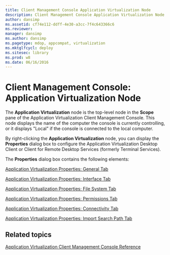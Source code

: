 ```yaml
---
title: Client Management Console Application Virtualization Node
description: Client Management Console Application Virtualization Node
author: dansimp
ms.assetid: cf74e112-ddff-4e30-a3cc-7f4c643366c6
ms.reviewer: 
manager: dansimp
ms.author: dansimp
ms.pagetype: mdop, appcompat, virtualization
ms.mktglfcycl: deploy
ms.sitesec: library
ms.prod: w8
ms.date: 06/16/2016
---
```



# Client Management Console: Application Virtualization Node


The **Application Virtualization** node is the top-level node in the **Scope** pane of the Application Virtualization Client Management Console. This node displays the name of the computer the console is currently controlling, or it displays "Local" if the console is connected to the local computer.

By right-clicking the **Application Virtualization** node, you can display the **Properties** dialog box to configure the Application Virtualization Desktop Client or Client for Remote Desktop Services (formerly Terminal Services).

The **Properties** dialog box contains the following elements:

[Application Virtualization Properties: General Tab](application-virtualization-properties-general-tab.md)

[Application Virtualization Properties: Interface Tab](application-virtualization-properties-interface-tab.md)

[Application Virtualization Properties: File System Tab](application-virtualization-properties-file-system-tab.md)

[Application Virtualization Properties: Permissions Tab](application-virtualization-properties-permissions-tab.md)

[Application Virtualization Properties: Connectivity Tab](application-virtualization-properties-connectivity-tab.md)

[Application Virtualization Properties: Import Search Path Tab](application-virtualization-properties-import-search-path-tab.md)

## Related topics


[Application Virtualization Client Management Console Reference](application-virtualization-client-management-console-reference.md)

 

 





